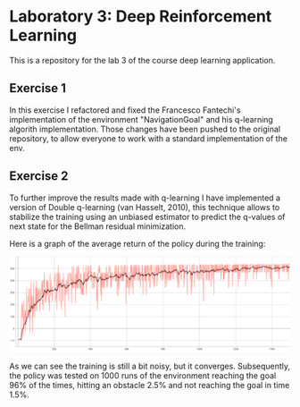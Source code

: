 # Laboratory 3: Deep Reinforcement Learning
This is a repository for the lab 3 of the course deep learning application.

## Exercise 1
In this exercise I refactored and fixed the Francesco Fantechi's implementation of the environment "NavigationGoal" and his q-learning algorith implementation. Those changes have been pushed to the original repository, to allow everyone to work with a standard implementation of the env.

## Exercise 2
To further improve the results made with q-learning I have implemented a version of Double q-learning (van Hasselt, 2010), this technique allows to stabilize the training using an unbiased estimator to predict the q-values of next state for the Bellman residual minimization. 

Here is a graph of the average return of the policy during the training: 

![validation.png](img%2Fvalidation.png)

As we can see the training is still a bit noisy, but it converges. Subsequently, the policy was tested on 1000 runs of the environment reaching the goal 96% of the times, hitting an obstacle 2.5% and not reaching the goal in time 1.5%. 